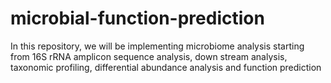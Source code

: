 # microbial-function-prediction
In this repository, we will be implementing microbiome analysis starting from 16S rRNA amplicon sequence analysis, down stream analysis, taxonomic profiling, differential abundance analysis and function prediction 
